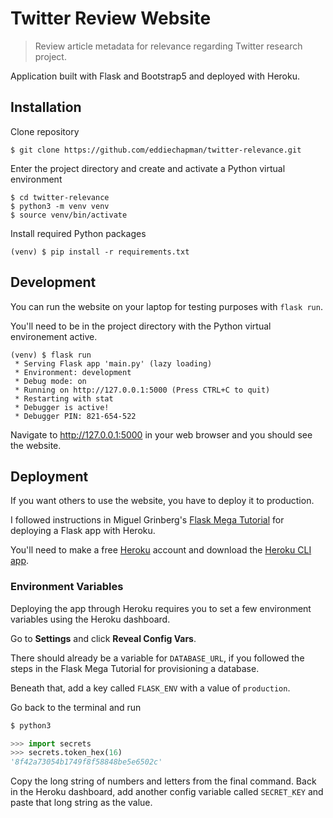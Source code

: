 # Twitter Review Website

> Review article metadata for relevance regarding Twitter research project. 

Application built with Flask and Bootstrap5 and deployed with Heroku.

## Installation

Clone repository

```
$ git clone https://github.com/eddiechapman/twitter-relevance.git
```

Enter the project directory and create and activate a Python virtual environment

```
$ cd twitter-relevance
$ python3 -m venv venv
$ source venv/bin/activate
```

Install required Python packages

```
(venv) $ pip install -r requirements.txt
```

## Development

You can run the website on your laptop for testing purposes with `flask run`. 

You'll need to be in the project directory with the Python virtual environement active.

```
(venv) $ flask run
 * Serving Flask app 'main.py' (lazy loading)
 * Environment: development
 * Debug mode: on
 * Running on http://127.0.0.1:5000 (Press CTRL+C to quit)
 * Restarting with stat
 * Debugger is active!
 * Debugger PIN: 821-654-522
```

Navigate to http://127.0.0.1:5000 in your web browser and you should see the website.


## Deployment

If you want others to use the website, you have to deploy it to production. 

I followed instructions in Miguel Grinberg's [Flask Mega Tutorial](https://blog.miguelgrinberg.com/post/the-flask-mega-tutorial-part-xviii-deployment-on-heroku) for deploying a Flask app with Heroku. 

You'll need to make a free [Heroku](https://www.heroku.com/) account and download the [Heroku CLI app](https://devcenter.heroku.com/articles/heroku-cli).

### Environment Variables

Deploying the app through Heroku requires you to set a few environment variables using the Heroku dashboard.

Go to **Settings** and click **Reveal Config Vars**.

There should already be a variable for `DATABASE_URL`, if you followed the steps in the Flask Mega Tutorial for provisioning a database.

Beneath that, add a key called `FLASK_ENV` with a value of `production`.

Go back to the terminal and run 

```python
$ python3

>>> import secrets
>>> secrets.token_hex(16)
'8f42a73054b1749f8f58848be5e6502c'
```

Copy the long string of numbers and letters from the final command. Back in the Heroku dashboard, add another config variable called `SECRET_KEY` and paste that long string as the value. 

